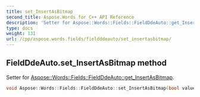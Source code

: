 ```yaml
---
title: set_InsertAsBitmap
second_title: Aspose.Words for C++ API Reference
description: 'Setter for Aspose::Words::Fields::FieldDdeAuto::get_InsertAsBitmap.'
type: docs
weight: 131
url: /cpp/aspose.words.fields/fieldddeauto/set_insertasbitmap/
---
```

## FieldDdeAuto.set_InsertAsBitmap method


Setter for [Aspose::Words::Fields::FieldDdeAuto::get_InsertAsBitmap](../get_insertasbitmap/).

```cpp
void Aspose::Words::Fields::FieldDdeAuto::set_InsertAsBitmap(bool value)
```


